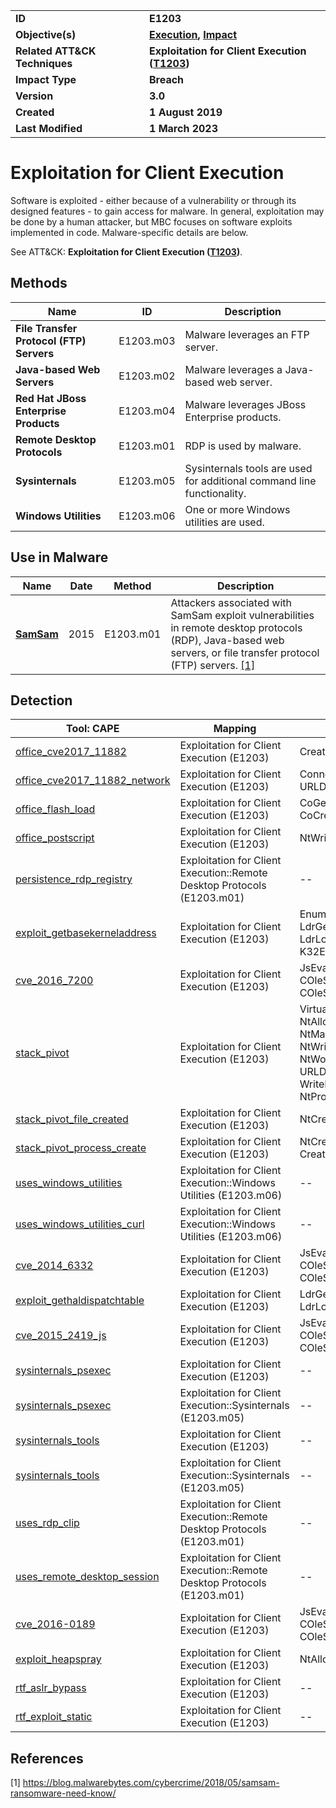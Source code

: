 <table>
<tr>
<td><b>ID</b></td>
<td><b>E1203</b></td>
</tr>
<tr>
<td><b>Objective(s)</b></td>
<td><b><a href="../execution">Execution</a>, <a href="../impact">Impact</a></b></td>
</tr>
<tr>
<td><b>Related ATT&CK Techniques</b></td>
<td><b>Exploitation for Client Execution (<a href="https://attack.mitre.org/techniques/T1203">T1203</a>)</b></td>
</tr>
<tr>
<td><b>Impact Type</b></td>
<td><b>Breach</b></td>
</tr>
<tr>
<td><b>Version</b></td>
<td><b>3.0</b></td>
</tr>
<tr>
<td><b>Created</b></td>
<td><b>1 August 2019</b></td>
</tr>
<tr>
<td><b>Last Modified</b></td>
<td><b>1 March 2023</b></td>
</tr>
</table>


# Exploitation for Client Execution

Software is exploited - either because of a vulnerability or through its designed features - to gain access for malware. In general, exploitation may be done by a human attacker, but MBC focuses on software exploits implemented in code. Malware-specific details are below.

See ATT&CK: **Exploitation for Client Execution ([T1203](https://attack.mitre.org/techniques/T1203))**.

## Methods

|Name|ID|Description|
|---|---|---|
|**File Transfer Protocol (FTP) Servers**|E1203.m03|Malware leverages an FTP server.|
|**Java-based Web Servers**|E1203.m02|Malware leverages a Java-based web server.|
|**Red Hat JBoss Enterprise Products**|E1203.m04|Malware leverages JBoss Enterprise products.|
|**Remote Desktop Protocols**|E1203.m01|RDP is used by malware.|
|**Sysinternals**|E1203.m05|Sysinternals tools are used for additional command line functionality.|
|**Windows Utilities**|E1203.m06|One or more Windows utilities are used.|

## Use in Malware

|Name|Date|Method|Description|
|---|---|---|---|
|[**SamSam**](../xample-malware/samsam.md)|2015|E1203.m01|Attackers associated with SamSam exploit vulnerabilities in remote desktop protocols (RDP), Java-based web servers, or file transfer protocol (FTP) servers. [[1]](#1)|

## Detection

|Tool: CAPE|Mapping|APIs|
|---|---|---|
|[office_cve2017_11882](https://github.com/CAPESandbox/community/tree/master/modules/signatures/office_cve2017_11882.py)|Exploitation for Client Execution (E1203)|CreateProcessInternalW|
|[office_cve2017_11882_network](https://github.com/CAPESandbox/community/tree/master/modules/signatures/office_cve2017_11882_network.py)|Exploitation for Client Execution (E1203)|ConnectEx, URLDownloadToFileW|
|[office_flash_load](https://github.com/CAPESandbox/community/tree/master/modules/signatures/office_flash_load.py)|Exploitation for Client Execution (E1203)|CoGetClassObject, CoCreateInstance|
|[office_postscript](https://github.com/CAPESandbox/community/tree/master/modules/signatures/office_postscript.py)|Exploitation for Client Execution (E1203)|NtWriteFile|
|[persistence_rdp_registry](https://github.com/CAPESandbox/community/tree/master/modules/signatures/persistence_rdp_registry.py)|Exploitation for Client Execution::Remote Desktop Protocols (E1203.m01)|--|
|[exploit_getbasekerneladdress](https://github.com/CAPESandbox/community/tree/master/modules/signatures/exploit_getbasekerneladdress.py)|Exploitation for Client Execution (E1203)|EnumDeviceDrivers, LdrGetProcedureAddress, LdrLoadDll, K32EnumDeviceDrivers|
|[cve_2016_7200](https://github.com/CAPESandbox/community/tree/master/modules/signatures/cve_2016_7200.py)|Exploitation for Client Execution (E1203)|JsEval, COleScript_ParseScriptText, COleScript_Compile|
|[stack_pivot](https://github.com/CAPESandbox/community/tree/master/modules/signatures/stack_pivot.py)|Exploitation for Client Execution (E1203)|VirtualProtectEx, NtAllocateVirtualMemory, NtMapViewOfSection, NtWriteVirtualMemory, NtWow64WriteVirtualMemory64, URLDownloadToFileW, WriteProcessMemory, NtProtectVirtualMemory|
|[stack_pivot_file_created](https://github.com/CAPESandbox/community/tree/master/modules/signatures/stack_pivot_file_created.py)|Exploitation for Client Execution (E1203)|NtCreateFile|
|[stack_pivot_process_create](https://github.com/CAPESandbox/community/tree/master/modules/signatures/stack_pivot_process_create.py)|Exploitation for Client Execution (E1203)|NtCreateUserProcess, CreateProcessInternalW|
|[uses_windows_utilities](https://github.com/CAPESandbox/community/tree/master/modules/signatures/uses_windows_utilities.py)|Exploitation for Client Execution::Windows Utilities (E1203.m06)|--|
|[uses_windows_utilities_curl](https://github.com/CAPESandbox/community/tree/master/modules/signatures/uses_windows_utilities_curl.py)|Exploitation for Client Execution::Windows Utilities (E1203.m06)|--|
|[cve_2014_6332](https://github.com/CAPESandbox/community/tree/master/modules/signatures/cve_2014_6332.py)|Exploitation for Client Execution (E1203)|JsEval, COleScript_ParseScriptText, COleScript_Compile|
|[exploit_gethaldispatchtable](https://github.com/CAPESandbox/community/tree/master/modules/signatures/exploit_gethaldispatchtable.py)|Exploitation for Client Execution (E1203)|LdrGetProcedureAddress, LdrLoadDll|
|[cve_2015_2419_js](https://github.com/CAPESandbox/community/tree/master/modules/signatures/cve_2015_2419_js.py)|Exploitation for Client Execution (E1203)|JsEval, COleScript_ParseScriptText, COleScript_Compile|
|[sysinternals_psexec](https://github.com/CAPESandbox/community/tree/master/modules/signatures/sysinternals_psexec.py)|Exploitation for Client Execution (E1203)|--|
|[sysinternals_psexec](https://github.com/CAPESandbox/community/tree/master/modules/signatures/sysinternals_psexec.py)|Exploitation for Client Execution::Sysinternals (E1203.m05)|--|
|[sysinternals_tools](https://github.com/CAPESandbox/community/tree/master/modules/signatures/sysinternals_tools.py)|Exploitation for Client Execution (E1203)|--|
|[sysinternals_tools](https://github.com/CAPESandbox/community/tree/master/modules/signatures/sysinternals_tools.py)|Exploitation for Client Execution::Sysinternals (E1203.m05)|--|
|[uses_rdp_clip](https://github.com/CAPESandbox/community/tree/master/modules/signatures/uses_rdp_clip.py)|Exploitation for Client Execution::Remote Desktop Protocols (E1203.m01)|--|
|[uses_remote_desktop_session](https://github.com/CAPESandbox/community/tree/master/modules/signatures/uses_remote_desktop_session.py)|Exploitation for Client Execution::Remote Desktop Protocols (E1203.m01)|--|
|[cve_2016-0189](https://github.com/CAPESandbox/community/tree/master/modules/signatures/cve_2016-0189.py)|Exploitation for Client Execution (E1203)|JsEval, COleScript_ParseScriptText, COleScript_Compile|
|[exploit_heapspray](https://github.com/CAPESandbox/community/tree/master/modules/signatures/exploit_heapspray.py)|Exploitation for Client Execution (E1203)|NtAllocateVirtualMemory|
|[rtf_aslr_bypass](https://github.com/CAPESandbox/community/tree/master/modules/signatures/rtf_aslr_bypass.py)|Exploitation for Client Execution (E1203)|--|
|[rtf_exploit_static](https://github.com/CAPESandbox/community/tree/master/modules/signatures/rtf_exploit_static.py)|Exploitation for Client Execution (E1203)|--|

## References

<a name="1">[1]</a> https://blog.malwarebytes.com/cybercrime/2018/05/samsam-ransomware-need-know/

